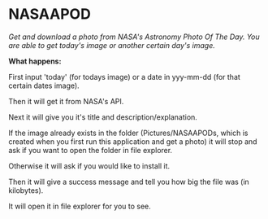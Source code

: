 # NASAAPOD
_Get and download a photo from NASA's Astronomy Photo Of The Day. You are able to get today's image or another certain day's image._



**What happens:**

First input 'today' (for todays image) or a date in yyy-mm-dd (for that certain dates image).

Then it will get it from NASA's API.

Next it will give you it's title and description/explanation.

If the image already exists in the folder (Pictures/NASAAPODs, which is created when you first run this application and get a photo) it will stop and ask if you want to open the folder in file explorer.

Otherwise it will ask if you would like to install it.

Then it will give a success message and tell you how big the file was (in kilobytes).

It will open it in file explorer for you to see.
